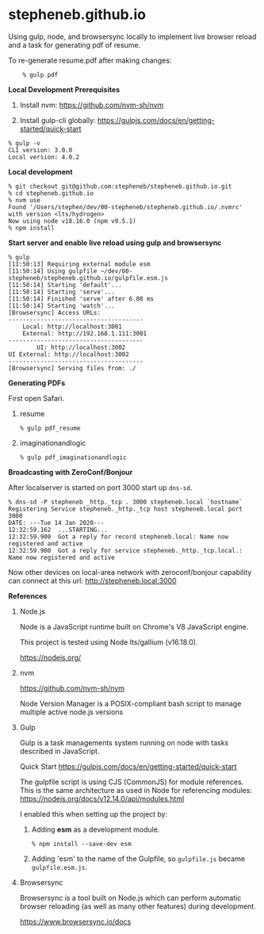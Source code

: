 stepheneb.github.io
===================

Using gulp, node, and browsersync locally to implement live browser reload and a task for generating pdf of resume.

To re-generate resume.pdf after making changes:

```
    % gulp pdf
```

**Local Development Prerequisites**

1. Install nvm: https://github.com/nvm-sh/nvm

2. Install gulp-cli globally: https://gulpjs.com/docs/en/getting-started/quick-start

```
% gulp -v
CLI version: 3.0.0
Local version: 4.0.2
```

**Local development**

```
% git checkout git@github.com:stepheneb/stepheneb.github.io.git
% cd stepheneb.github.io
% nvm use
Found '/Users/stephen/dev/00-stepheneb/stepheneb.github.io/.nvmrc' with version <lts/hydrogen>
Now using node v18.16.0 (npm v9.5.1)
% npm install
```

**Start server and enable live reload using gulp and browsersync**

```
% gulp
[11:50:13] Requiring external module esm
[11:50:14] Using gulpfile ~/dev/00-stepheneb/stepheneb.github.io/gulpfile.esm.js
[11:50:14] Starting 'default'...
[11:50:14] Starting 'serve'...
[11:50:14] Finished 'serve' after 6.08 ms
[11:50:14] Starting 'watch'...
[Browsersync] Access URLs:
--------------------------------------
    Local: http://localhost:3001
    External: http://192.168.1.111:3001
--------------------------------------
        UI: http://localhost:3002
UI External: http://localhost:3002
--------------------------------------
[Browsersync] Serving files from: ./
```

**Generating PDFs**

First open Safari.

1. resume
    ```
    % gulp pdf_resume
    ```
2. imaginationandlogic
    ```
    % gulp pdf_imaginationandlogic
    ```

**Broadcasting with ZeroConf/Bonjour**

After localserver is started on port 3000 start up `dns-sd`.

```
% dns-sd -P stepheneb _http._tcp . 3000 stepheneb.local `hostname`
Registering Service stepheneb._http._tcp host stepheneb.local port 3000
DATE: ---Tue 14 Jan 2020---
12:32:59.162  ...STARTING...
12:32:59.900  Got a reply for record stepheneb.local: Name now registered and active
12:32:59.900  Got a reply for service stepheneb._http._tcp.local.: Name now registered and active
```

Now other devices on local-area network with zeroconf/bonjour capability can connect
at this url: http://stepheneb.local:3000

**References**

1. Node.js

    Node is a JavaScript runtime built on Chrome's V8 JavaScript engine.

    This project is tested using Node lts/gallium (v16.18.0).

    https://nodejs.org/

2. nvm

    https://github.com/nvm-sh/nvm

    Node Version Manager is a POSIX-compliant bash script to manage multiple active node.js versions

3. Gulp

    Gulp is a task managements system running on node with tasks described in JavaScript.

    Quick Start https://gulpjs.com/docs/en/getting-started/quick-start

    The gulpfile script is using CJS (CommonJS) for module references. This is the same architecture as used in Node for referencing modules: https://nodejs.org/docs/v12.14.0/api/modules.html

    I enabled this when setting up the project by:

    1. Adding **esm** as a development module.

        `% npm install --save-dev esm`

    2. Adding 'esm' to the name of the Gulpfile, so `gulpfile.js` became `gulpfile.esm.js`.

4. Browsersync

    Browsersync is a tool built on Node.js which can perform automatic browser reloading (as well as many other features) during development.

    https://www.browsersync.io/docs
